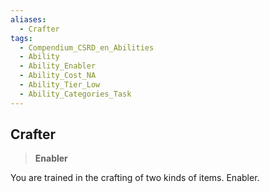 ```yaml
---
aliases:
  - Crafter
tags:
  - Compendium_CSRD_en_Abilities
  - Ability
  - Ability_Enabler
  - Ability_Cost_NA
  - Ability_Tier_Low
  - Ability_Categories_Task
---
```

  
    
## Crafter    
>**Enabler**  
    
You are trained in the crafting of two kinds of items. Enabler.